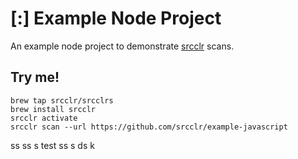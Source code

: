 # [:] Example Node Project

An example node project to demonstrate [srcclr](https://www.srcclr.com) scans.

## Try me!

```
brew tap srcclr/srcclrs
brew install srcclr
srcclr activate
srcclr scan --url https://github.com/srcclr/example-javascript
```
ss
ss
s
test
ss
s
ds
k

